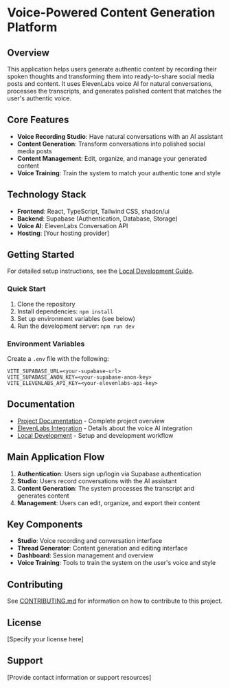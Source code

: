 
# Voice-Powered Content Generation Platform

## Overview

This application helps users generate authentic content by recording their spoken thoughts and transforming them into ready-to-share social media posts and content. It uses ElevenLabs voice AI for natural conversations, processes the transcripts, and generates polished content that matches the user's authentic voice.

## Core Features

- **Voice Recording Studio**: Have natural conversations with an AI assistant
- **Content Generation**: Transform conversations into polished social media posts
- **Content Management**: Edit, organize, and manage your generated content
- **Voice Training**: Train the system to match your authentic tone and style

## Technology Stack

- **Frontend**: React, TypeScript, Tailwind CSS, shadcn/ui
- **Backend**: Supabase (Authentication, Database, Storage)
- **Voice AI**: ElevenLabs Conversation API
- **Hosting**: [Your hosting provider]

## Getting Started

For detailed setup instructions, see the [Local Development Guide](./docs/LOCAL_DEVELOPMENT.md).

### Quick Start

1. Clone the repository
2. Install dependencies: `npm install`
3. Set up environment variables (see below)
4. Run the development server: `npm run dev`

### Environment Variables

Create a `.env` file with the following:

```
VITE_SUPABASE_URL=<your-supabase-url>
VITE_SUPABASE_ANON_KEY=<your-supabase-anon-key>
VITE_ELEVENLABS_API_KEY=<your-elevenlabs-api-key>
```

## Documentation

- [Project Documentation](./docs/README.md) - Complete project overview
- [ElevenLabs Integration](./docs/ELEVENLABS.md) - Details about the voice AI integration
- [Local Development](./docs/LOCAL_DEVELOPMENT.md) - Setup and development workflow

## Main Application Flow

1. **Authentication**: Users sign up/login via Supabase authentication
2. **Studio**: Users record conversations with the AI assistant
3. **Content Generation**: The system processes the transcript and generates content
4. **Management**: Users can edit, organize, and export their content

## Key Components

- **Studio**: Voice recording and conversation interface
- **Thread Generator**: Content generation and editing interface
- **Dashboard**: Session management and overview
- **Voice Training**: Tools to train the system on the user's voice and style

## Contributing

See [CONTRIBUTING.md](./CONTRIBUTING.md) for information on how to contribute to this project.

## License

[Specify your license here]

## Support

[Provide contact information or support resources]
